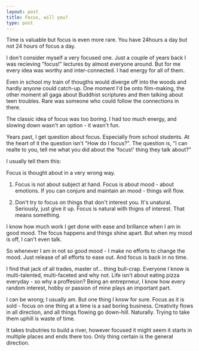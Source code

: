 ```yaml
---
layout: post
title: Focus, will you?
type: post
---
```

Time is valuable but focus is even more rare. You have 24hours a day but not 24 hours of focus a day.

I don't consider myself a very focused one. Just a couple of years back I was recieving "focus!" lectures by almost everyone around. But for me every idea was worthy and inter-connected. I had energy for all of them.

Even in school my train of thougths would diverge off into the woods and hardly anyone could catch-up. One moment I'd be onto film-making, the other moment all gaga about Buddhist scriptures and then talking about teen troubles. Rare was someone who could follow the connections in there.

The classic idea of focus was too boring. I had too much energy, and slowing down wasn't an option - it wasn't fun.

Years past, I get question about focus. Especially from school students. At the heart of it the question isn't "How do I focus?". The question is, "I can realte to you, tell me what you did about the 'focus!' thing they talk about?"

I usually tell them this:

Focus is thought about in a very wrong way.

1. Focus is not about subject at hand. Focus is about mood - about emotions. If you can conjure and maintain an mood - things will flow.

2. Don't try to focus on things that don't interest you. It's unatural. Seriously, just give it up. Focus is natural with thigns of interest. That means something.

I know how much work I get done with ease and brillance when I am in good mood. The focus happens and things shine apart. But when my mood is off, I can't even talk.

So whenever I am in not so good mood - I make no efforts to change the mood. Just release of all efforts to ease out. And focus is back in no time.

I find that jack of all trades, master of… thing bull-crap. Everyone I know is multi-talented, multi-faceted and why not. Life isn't about eating pizza everyday - so why a proffesion? Being an entreprneur, I know how every random interest, hobby or passion of mine plays an important part.

I can be wrong; I usually am. But one thing I know for sure. Focus as it is sold - focus on one thing at a time is a sad boring business. Creativity flows in all direction, and all things flowing go down-hill. Naturally. Trying to take them uphill is waste of time.

It takes trubutries to build a river, however focused it might seem it starts in multiple places and ends there too. Only thing certain is the general direction.
